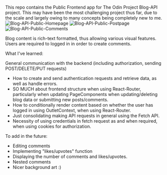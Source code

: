 This repo contains the Public Frontend app for The Odin Project Blog-API project. This may have been the most challenging project thus far, due to the scale and largely owing to many concepts being completely new to me.
![Blog-API-Public-Homepage](https://github.com/jasonHYLam/TOP-Blog-Api-Client/assets/105083538/118d6d02-a28b-4bc1-a230-87c88f259f98)
![Blog-API-Public-Postpage](https://github.com/jasonHYLam/TOP-Blog-Api-Client/assets/105083538/e71e14ab-9908-4c26-8ce9-c2c69afc9dc5)
![Blog-API-Public-Comments](https://github.com/jasonHYLam/TOP-Blog-Api-Client/assets/105083538/87df39c9-c129-4a64-b64e-66b73832b3cf)

Blog content is rich-text formatted, thus allowing various visual features. Users are required to logged in in order to create comments.

What I've learned:

General communication with the backend (including authorization, sending POST/DELETE/PUT requests)
- How to create and send authentication requests and retrieve data, as well as handle errors. 
- SO MUCH about frontend structure when using React-Router, particularly when updating PageComponents when updating/deleting blog data or submitting new posts/comments.
- How to conditionally render content based on whether the user has logged in using OutletContext, when using React-Router.
- Just consolidating making API requests in general using the Fetch API.
- Necessity of using credentials in fetch request as and when required, when using cookies for authorization.

To add in the future:

- Editing comments
- Implementing "likes/upvotes" function
- Displaying the number of comments and likes/upvotes.
- Nested comments
- Nicer background art :)
